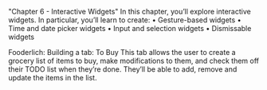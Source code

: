 "Chapter 6 - Interactive Widgets" 
In this chapter, you’ll explore interactive widgets. In particular, you’ll learn to create:
• Gesture-based widgets
• Time and date picker widgets
• Input and selection widgets
• Dismissable widgets

Fooderlich:
Building a tab: To Buy
This tab allows the user to create a grocery list of items to buy, make modifications to them, 
and check them off their TODO list when they’re done. They’ll be able to add, 
remove and update the items in the list.
